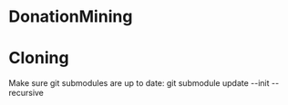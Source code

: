 # DonationMining

# Cloning
Make sure git submodules are up to date:
git submodule update --init --recursive
